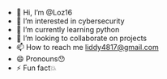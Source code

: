 - 👋 Hi, I’m @Loz16
- 👀 I’m interested in cybersecurity
- 🌱 I’m currently learning python
- 💞️ I’m looking to collaborate on projects
- 📫 How to reach me liddy4817@gmail.com 
- 😄 Pronouns😯
- ⚡ Fun fact💥

<!---
Loz16/Loz16 is a ✨ special ✨ repository because its `README.md` (this file) appears on your GitHub profile.
You can click the Preview link to take a look at your changes.
--->
